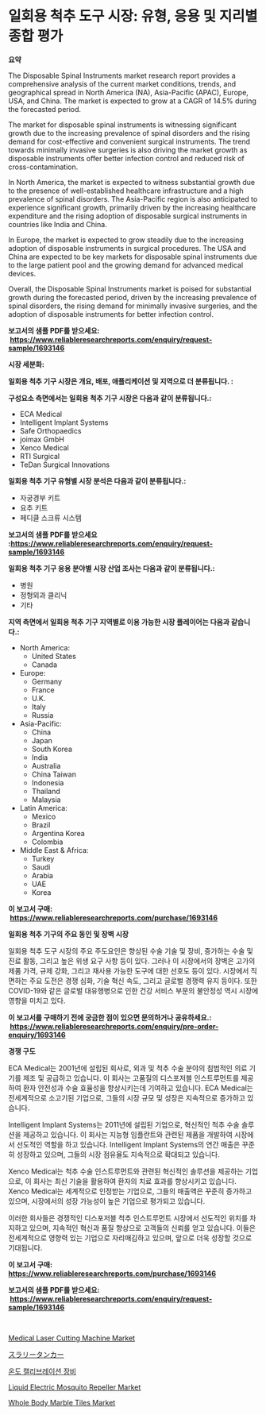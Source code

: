 <p><h1>일회용 척추 도구 시장: 유형, 응용 및 지리별 종합 평가</h1></p><p><strong>요약</strong></p>
<p><p>The Disposable Spinal Instruments market research report provides a comprehensive analysis of the current market conditions, trends, and geographical spread in North America (NA), Asia-Pacific (APAC), Europe, USA, and China. The market is expected to grow at a CAGR of 14.5% during the forecasted period.</p><p>The market for disposable spinal instruments is witnessing significant growth due to the increasing prevalence of spinal disorders and the rising demand for cost-effective and convenient surgical instruments. The trend towards minimally invasive surgeries is also driving the market growth as disposable instruments offer better infection control and reduced risk of cross-contamination.</p><p>In North America, the market is expected to witness substantial growth due to the presence of well-established healthcare infrastructure and a high prevalence of spinal disorders. The Asia-Pacific region is also anticipated to experience significant growth, primarily driven by the increasing healthcare expenditure and the rising adoption of disposable surgical instruments in countries like India and China.</p><p>In Europe, the market is expected to grow steadily due to the increasing adoption of disposable instruments in surgical procedures. The USA and China are expected to be key markets for disposable spinal instruments due to the large patient pool and the growing demand for advanced medical devices.</p><p>Overall, the Disposable Spinal Instruments market is poised for substantial growth during the forecasted period, driven by the increasing prevalence of spinal disorders, the rising demand for minimally invasive surgeries, and the adoption of disposable instruments for better infection control.</p></p>
<p><strong>보고서의 샘플 PDF를 받으세요: &nbsp;<a href="https://www.reliableresearchreports.com/enquiry/request-sample/1693146">https://www.reliableresearchreports.com/enquiry/request-sample/1693146</a></strong></p>
<p><strong>시장 세분화:</strong></p>
<p><strong> 일회용 척추 기구 시장은 개요, 배포, 애플리케이션 및 지역으로 더 분류됩니다. :</strong></p>
<p><strong>구성요소 측면에서는 일회용 척추 기구 시장은 다음과 같이 분류됩니다.:</strong></p>
<p><ul><li>ECA Medical</li><li>Intelligent Implant Systems</li><li>Safe Orthopaedics</li><li>joimax GmbH</li><li>Xenco Medical</li><li>RTI Surgical</li><li>TeDan Surgical Innovations</li></ul></p>
<p><strong> 일회용 척추 기구 유형별 시장 분석은 다음과 같이 분류됩니다.:</strong></p>
<p><ul><li>자궁경부 키트</li><li>요추 키트</li><li>페디클 스크류 시스템</li></ul></p>
<p><strong>보고서의 샘플 PDF를 받으세요 :<a href="https://www.reliableresearchreports.com/enquiry/request-sample/1693146">https://www.reliableresearchreports.com/enquiry/request-sample/1693146</a></strong></p>
<p><strong> 일회용 척추 기구 응용 분야별 시장 산업 조사는 다음과 같이 분류됩니다.:</strong></p>
<p><ul><li>병원</li><li>정형외과 클리닉</li><li>기타</li></ul></p>
<p><strong>지역 측면에서 일회용 척추 기구 지역별로 이용 가능한 시장 플레이어는 다음과 같습니다.:</strong></p>
<p><ul>
    <li>
        North America:
        <ul>
            <li>United States</li>
            <li>Canada</li>
        </ul>
    </li>
    <li>
        Europe:
        <ul>
            <li>Germany</li>
            <li>France</li>
            <li>U.K.</li>
            <li>Italy</li>
            <li>Russia</li>
        </ul>
    </li>
    <li>
        Asia-Pacific:
        <ul>
            <li>China</li>
            <li>Japan</li>
            <li>South Korea</li>
            <li>India</li>
            <li>Australia</li>
            <li>China Taiwan</li>
            <li>Indonesia</li>
            <li>Thailand</li>
            <li>Malaysia</li>
        </ul>
    </li>
    <li>
        Latin America:
        <ul>
            <li>Mexico</li>
            <li>Brazil</li>
            <li>Argentina Korea</li>
            <li>Colombia</li>
        </ul>
    </li>
    <li>
        Middle East & Africa:
        <ul>
            <li>Turkey</li>
            <li>Saudi</li>
            <li>Arabia</li>
            <li>UAE</li>
            <li>Korea</li>
        </ul>
    </li>
    </ul></p>
<p><strong>이 보고서 구매: &nbsp;<a href="https://www.reliableresearchreports.com/purchase/1693146">https://www.reliableresearchreports.com/purchase/1693146</a></strong></p>
<p><strong>일회용 척추 기구의 주요 동인 및 장벽 시장</strong></p>
<p><p>일회용 척추 도구 시장의 주요 주도요인은 향상된 수술 기술 및 장비, 증가하는 수술 및 진료 활동, 그리고 높은 위생 요구 사항 등이 있다. 그러나 이 시장에서의 장벽은 고가의 제품 가격, 규제 강화, 그리고 재사용 가능한 도구에 대한 선호도 등이 있다. 시장에서 직면하는 주요 도전은 경쟁 심화, 기술 혁신 속도, 그리고 글로벌 경쟁력 유지 등이다. 또한 COVID-19와 같은 글로벌 대유행병으로 인한 건강 서비스 부문의 불안정성 역시 시장에 영향을 미치고 있다.</p></p>
<p><strong>이 보고서를 구매하기 전에 궁금한 점이 있으면 문의하거나 공유하세요.: &nbsp;<a href="https://www.reliableresearchreports.com/enquiry/pre-order-enquiry/1693146">https://www.reliableresearchreports.com/enquiry/pre-order-enquiry/1693146</a></strong></p>
<p><strong>경쟁 구도</strong></p>
<p><p>ECA Medical는 2001년에 설립된 회사로, 외과 및 척추 수술 분야의 침범적인 의료 기기를 제조 및 공급하고 있습니다. 이 회사는 고품질의 디스포저블 인스트루먼트를 제공하여 환자 안전성과 수술 효율성을 향상시키는데 기여하고 있습니다. ECA Medical는 전세계적으로 소고기된 기업으로, 그들의 시장 규모 및 성장은 지속적으로 증가하고 있습니다.</p><p>Intelligent Implant Systems는 2011년에 설립된 기업으로, 혁신적인 척추 수술 솔루션을 제공하고 있습니다. 이 회사는 지능형 임플란트와 관련된 제품을 개발하여 시장에서 선도적인 역할을 하고 있습니다. Intelligent Implant Systems의 연간 매출은 꾸준히 성장하고 있으며, 그들의 시장 점유율도 지속적으로 확대되고 있습니다.</p><p>Xenco Medical는 척추 수술 인스트루먼트와 관련된 혁신적인 솔루션을 제공하는 기업으로, 이 회사는 최신 기술을 활용하여 환자의 치료 효과를 향상시키고 있습니다. Xenco Medical는 세계적으로 인정받는 기업으로, 그들의 매출액은 꾸준히 증가하고 있으며, 시장에서의 성장 가능성이 높은 기업으로 평가되고 있습니다.</p><p>이러한 회사들은 경쟁적인 디스포저블 척추 인스트루먼트 시장에서 선도적인 위치를 차지하고 있으며, 지속적인 혁신과 품질 향상으로 고객들의 신뢰를 얻고 있습니다. 이들은 전세계적으로 영향력 있는 기업으로 자리매김하고 있으며, 앞으로 더욱 성장할 것으로 기대됩니다.</p></p>
<p><strong>이 보고서 구매: &nbsp; <a href="https://www.reliableresearchreports.com/purchase/1693146">https://www.reliableresearchreports.com/purchase/1693146</a></strong></p>
<p><strong>보고서의 샘플 PDF를 받으세요: &nbsp;<a href="https://www.reliableresearchreports.com/enquiry/request-sample/1693146">https://www.reliableresearchreports.com/enquiry/request-sample/1693146</a></strong><strong></strong></p>
<p>&nbsp;</p>
<p><p><a href="https://issuu.com/reportprime-2/docs/medical-laser-cutting-machine-market-size-2030.ppt">Medical Laser Cutting Machine Market</a></p><p><a href="https://github.com/bevdtkn4419963/Market-Research-Report-List-1/blob/main/10812383871.md">スラリータンカー</a></p><p><a href="https://github.com/vsoq0zknh59/Market-Research-Report-List-1/blob/main/69942983474.md">온도 캘리브레이션 장비</a></p><p><a href="https://github.com/NorbertYates/Market-Research-Report-List-4/blob/main/liquid-electric-mosquito-repeller-market.md">Liquid Electric Mosquito Repeller Market</a></p><p><a href="https://issuu.com/reportprime-2/docs/whole-body-marble-tiles-market-size-2030.pptx">Whole Body Marble Tiles Market</a></p></p>